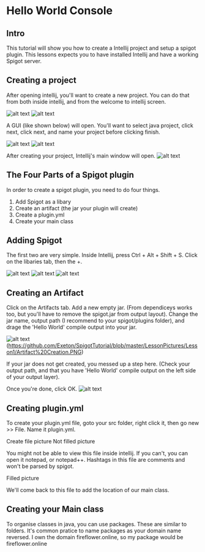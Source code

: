 # Hello World Console
## Intro
This tutorial will show you how to create a Intellij project and setup a spigot plugin. This lessons expects you to have installed Intellij and have a working Spigot server.

## Creating a project
After opening intellij, you'll want to create a new project. You can do that from both inside intellij, and from the welcome to intellij screen.

![alt text](https://github.com/Exeton/SpigotTutorial/blob/master/LessonPictures/Lesson1/Create%20Project.PNG)
![alt text](https://github.com/Exeton/SpigotTutorial/blob/master/LessonPictures/Lesson1/Create%20Project%202.PNG)

A GUI (like shown below) will open. You'll want to select java project, click next, click next, and name your project before clicking finish.

![alt text](https://github.com/Exeton/SpigotTutorial/blob/master/LessonPictures/Lesson1/Project%20Type.PNG)
![alt text](https://github.com/Exeton/SpigotTutorial/blob/master/LessonPictures/Lesson1/Name%20Project.PNG)

After creating your project, Intellij's main window will open.
![alt text](https://github.com/Exeton/SpigotTutorial/blob/master/LessonPictures/Lesson1/Main%20Window.PNG)

## The Four Parts of a Spigot plugin
In order to create a spigot plugin, you need to do four things.

1. Add Spigot as a libary
2. Create an artifact (the jar your plugin will create)
3. Create a plugin.yml
4. Create your main class


## Adding Spigot

The first two are very simple. Inside Intellij, press Ctrl + Alt + Shift + S. Click on the libaries tab, then the +.

![alt text](https://github.com/Exeton/SpigotTutorial/blob/master/LessonPictures/Lesson1/Project%20Structure%20Window.PNG)
![alt text](https://github.com/Exeton/SpigotTutorial/blob/master/LessonPictures/Lesson1/Java%20Libary.PNG)
![alt text](https://github.com/Exeton/SpigotTutorial/blob/master/LessonPictures/Lesson1/Spigot%20lib.PNG)

## Creating an Artifact

Click on the Artifacts tab. Add a new empty jar. (From dependiceys works too, but you'll have to remove the spigot.jar from output layout). Change the jar name, output path (I recommend to your spigot/plugins folder), and drage the 'Hello World' compile output into your jar.

![alt text](https://github.com/Exeton/SpigotTutorial/blob/master/LessonPictures/Lesson1/Adding%20Artifact.PNG)
(https://github.com/Exeton/SpigotTutorial/blob/master/LessonPictures/Lesson1/Artifact%20Creation.PNG)


If your jar does not get created, you messed up a step here. (Check your output path, and that you have 'Hello World' compile output on the left side of your output layer).

Once you're done, click OK.
![alt text](https://github.com/Exeton/SpigotTutorial/blob/master/LessonPictures/Lesson1/OK%20picture.PNG)

## Creating plugin.yml

To create your plugin.yml file, goto your src folder, right click it, then go new >> File. Name it plugin.yml.

Create file picture
Not filled picture


You might not be able to view this file inside intellij. If you can't, you can open it notepad, or notepad++. Hashtags in this file are comments and won't be parsed by spigot.

Filled picture


We'll come back to this file to add the location of our main class.

## Creating your Main class

To organise classes in java, you can use packages. These are similar to folders. It's common pratice to name packages as your domain name reversed. I own the domain fireflower.online, so my package would be fireflower.online
